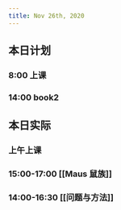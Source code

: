 ```yaml
---
title: Nov 26th, 2020
---
```


## 本日计划
### 8:00 上课
### 14:00 book2
## 本日实际
### 上午上课
### 15:00-17:00 [[Maus 鼠族]]
### 14:00-16:30 [[问题与方法]]
### 
